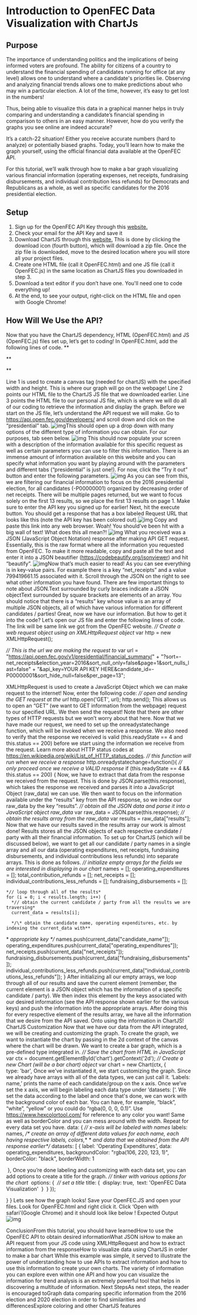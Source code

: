 # Introduction to OpenFEC Data Visualization with ChartJs
## Purpose

The importance of understanding politics and the implications of being informed voters are profound. The ability for citizens of a country to understand the financial spending of candidates running for office (at any level) allows one to understand where a candidate's priorities lie. Observing and analyzing financial trends allows one to make predictions about who may win a particular election. A lot of the time, however, it’s easy to get lost in the numbers! 

Thus, being able to visualize this data in a graphical manner helps in truly comparing and understanding a candidate’s financial spending in comparison to others in an easy manner. However, how do you verify the graphs you see online are indeed accurate? 

It’s a catch-22 situation! Either you receive accurate numbers (hard to analyze) or potentially biased graphs. Today, you’ll learn how to make the graph yourself, using the official financial data available at the OpenFEC API.

For this tutorial, we’ll walk through how to make a bar graph visualizing various financial information (operating expenses, net receipts, fundraising disbursements, and individual contribution less refunds) for Democrats and Republicans as a whole, as well as specific candidates for the 2016 presidential election.

## Setup

1. Sign up for the OpenFEC API Key through this [website.](https://api.data.gov/signup/)
2. Check your email for the API Key and save it
3. Download ChartJS through this [website.](https://www.jsdelivr.com/package/npm/chart.js) This is done by clicking the download icon (fourth button), which will download a zip file. Once the zip file is downloaded, move to the desired location where you will store all your project files.
4. Create one HTML file (call it OpenFEC.html) and one JS file (call it OpenFEC.js) in the same location as ChartJS files you downloaded in step 3.
5. Download a text editor if you don’t have one. You'll need one to code everything up!
6. At the end, to see your output, right-click on the HTML file and open with Google Chrome!

## How Will We Use the API?

Now that you have the ChartJS dependency, HTML (OpenFEC.html) and JS (OpenFEC.js) files set up, let’s get to coding!
In OpenFEC.html, add the following lines of code.
**

<canvas id="chart" width="400" height="400"></canvas>
**
<script src = "./package/dist/Chart.js"> </script>
**

<script src = "./OpenFEC.js"></script>

Line 1 is used to create a canvas tag (needed for chartJS) with the specified width and height. This is where our graph will go on the webpage! Line 2 points our HTML file to the ChartJS JS file that we downloaded earlier. Line 3 points the HTML file to our personal JS file, which is where we will do all of our coding to retrieve the information and display the graph.
Before we start on the JS file, let’s understand the API request we will make. Go to https://api.open.fec.gov/developers/ and scroll down and click on the “presidential” tab.
![img](https://lh5.googleusercontent.com/XQkwdh_p7KUfuWYIq-dsY6qvHNcIwwTyGtqwGvMu_w83vl9cPiI6ndsAcNTSRQZ43fhriuaUBlNQnLozvXSVeuRtLj4kQvCP5jBGlw_g7Sx0VbtG9Lxy9MB25f-F2d_JzIcaTyHG)This should open up a drop down with many options of the different type of information you can obtain. For our purposes, tab seen below.
![img](https://lh3.googleusercontent.com/Ll6Yfe0YHMbXSOIMfHd0eF8X622SrDHYGtpZPUtvDTR4E8jUQI2hlLYYzrG74_oQZg5ypfa845vbqykqDM2V_Hbn9aEyCoQkwKlHgizlh0F1WmS9qJuQ6FaWwtsQws0iN2HUYKDo)
This should now populate your screen with a description of the information available for this specific request as well as certain parameters you can use to filter this information. There is an immense amount of information available on this website and you can specify what information you want by playing around with the parameters and different tabs (“presidential” is just one!). For now, click the “Try it out” button and enter the following parameters.
![img](https://lh5.googleusercontent.com/NfrTdUNTY8xhu8WRZaZky7Ol9EI_u7yeOlCtRuWiKiGW9r-XnP3T_J0fOF7DTsb2JrglWRpSaM13z5CrgOIb1D9NiNG-HAnxuXK10Tc_zBiL9xAfhilJGS0G9Qdu3ZKz7YG8mVvA)
As you can see from this, we are filtering our financial information to focus on the 2016 presidential election, for all candidates (-P00000001) organized by decreasing order of net receipts. There will be multiple pages returned, but we want to focus solely on the first 13 results, so we place the first 13 results on page 1. Make sure to enter the API key you signed up for earlier!
Next, hit the execute button. You should get a response that has a box labeled Request URL that looks like this (note the API key has been colored out).![img](https://lh6.googleusercontent.com/BddSxVFQbcmZMHzQLF7agWbnbBJE-zcduWAxS5FSzq_LjguLLIPTXSw7cWfTgcQ859cjx42nOMtnTCi3m6eCA8sijixLVjg5AApyCePYTdEiSW-jqXczUV5iRL19ucjftccta5Kz)
 Copy and paste this link into any web browser.
Woah! You should’ve been hit with a big wall of text! What does this all mean?!
![img](https://lh6.googleusercontent.com/g38gPiOMAgZCpmVUFzVbHXdaPfqewPBkQoupf94P4V6SgnPH59A3qqvPJQr2nRpOlZCGo5w1u3ddIfvJpBfX6bYt73FpFaCHrBoyGYuSlEzRUfiSROQnj2b38QJFue5HUL6R968V)
What you received was a JSON (JavaScript Object Notation) response after making API GET request. Essentially, this is the raw format where all the information you requested from OpenFEC. To make it more readable, copy and paste all the text and enter it into a JSON beautifier (https://codebeautify.org/jsonviewer) and hit “beautify”.
![img](https://lh4.googleusercontent.com/A4G4jxrZLtO0EKJr_xils2XmUh-olr_fXPnbA8M3x3DXAZdXoAEY4wkkI0lKnfhFzUFEWlo57EshTJTTQaM_wG7BleNGbq4hqchuhkxbU1p1Mr0v9Ggv5Zb8m9OnV9XP6FPJptKX)Now that’s much easier to read! As you can see everything is in key-value pairs. For example there is a key “net_receipts” and a value 799419661.15 associated with it. Scroll through the JSON on the right to see what other information you have found.
There are few important things to note about JSON.Text surrounded by curly braces indicate a JSON objectText surrounded by square brackets are elements of an array.
You should notice that there is a “results” key whose value is an array of multiple JSON objects, all of which have various information for different candidates / parties!
Great, now we have our information. But how to get it into the code?
Let’s open our JS file and enter the following lines of code. The link will be same link we got from the OpenFEC website.
*// Create a web request object using an XMLHttpRequest object*
var http = new XMLHttpRequest();

*// This is the url we are making the request to*
var url = "https://api.open.fec.gov/v1/presidential/financial_summary/"
\+ "?sort=-net_receipts&election_year=2016&sort_null_only=false&page=1&sort_nulls_last=false"
\+ "&api_key=YOUR API KEY HERE&candidate_id=-P00000001&sort_hide_null=false&per_page=13";

XMLHttpRequest is used to create a JavaScript Object which we can make request to the internet! Now, enter the following code:
*// open and sending the GET request at the url*
http.open('GET', url);
http.send();
This allows us to open an “GET” (we want to GET information from the webpage) request to our specified URL. We then send the request! Note that there are other types of HTTP requests but we won’t worry about that here.
Now that we have made our request, we need to set up the onreadystatechange function, which will be invoked when we receive a response. We also need to verify that the response we received is valid (this.readyState == 4 and this.status == 200) before we start using the information we receive from the request. Learn more about HTTP status codes at https://en.wikipedia.org/wiki/List_of_HTTP_status_codes. 
*// this function will run when we receive a response*
http.onreadystatechange=function(){
  *// only proceed once we receive a VALID response*
  if (this.readyState == 4 && this.status == 200) {
Now, we have to extract that data from the response we received from the request. This is done by JSON.parse(this.response), which takes the response we received and parses it into a JavaScript Object (raw_data) we can use. We then want to focus on the information available under the “results” key from the API response, so we index our raw_data by the key “results”.
*// obtain all the JSON data and parse it into a JavaScript object raw_data*
    var raw_data = JSON.parse(this.response);
    *// obtain the results array from the raw_data*
    var results = raw_data["results"];
Now that we have our results saved in the results array our work is almost done! Results stores all the JSON objects of each respective candidate / party with all their financial information.
To set up for ChartJS (which will be discussed below), we want to get all our candidate / party names in a single array and all our data (operating expenditures, net receipts, fundraising disbursements, and individual contributions less refunds) into separate arrays. This is done as follows.
*// initialize empty arrays for the fields we are interested in displaying in our chart*
    names = [];
    operating_expenditures = [];
    total_contribution_refunds = [];
    net_receipts = [];
    individual_contributions_less_refunds = [];
    fundraising_disbursements = [];
    
    *// loop through all of the results*
    for (i = 0; i < results.length; i++) {
      *// obtain the current candidate / party from all the results we are traversing*
      current_data = results[i];
      
      */\* obtain the candidate name, operating expenditures, etc. by indexing the current_data with**
\*        *appropriate key \*/*
      names.push(current_data["candidate_name"]); 
      operating_expenditures.push(current_data["operating_expenditures"]); 
      net_receipts.push(current_data["net_receipts"]);
     	fundraising_disbursements.push(current_data["fundraising_disbursements"]); 
     	individual_contributions_less_refunds.push(current_data["individual_contributions_less_refunds"]);
    } 
After initializing all our empty arrays, we loop through all of our results and save the current element (remember, the current element is a JSON object which has the information of a specific candidate / party). We then index this element by the keys associated with our desired information (see the API response shown earlier for the various keys) and push the information into the appropriate arrays. After doing this for every respective element of the results array, we have all the information that we desire from the API saved. Onto using the information in ChartJS! 
ChartJS Customization
Now that we have our data from the API integrated, we will be creating and customizing the graph. 
To create the graph, we want to instantiate the chart by passing in the 2d context of the canvas where the chart will be drawn. We want to create a bar graph, which is a pre-defined type integrated in. 
*// Save the chart from HTML in JavaScript*
    var ctx = document.getElementById('chart').getContext('2d');
    *// Create a new Chart (will be a bar chart) object*
    var chart = new Chart(ctx, {  
    type: 'bar',
Once we’ve instantiated it, we start customizing the graph. Since we already have arrays with all of the data types, we can just call it. ‘Labels: name,’ prints the name of each candidate/group on the x axis. Once we’ve set the x axis, we will begin labeling each data type under ‘datasets: [‘. 
We set the data according to the label and once that's done, we can work with the background color of each bar. You can have, for example, “black”, “white”, “yellow” or you could do “rgba(0, 0, 0, 0.1)”. Use https://www.hexcolortool.com/ for reference to any color you want! Same as well as borderColor and you can mess around with the width. Repeat for every data set you have.
data: {
      *// x-axis will be labeled with names*
      labels: names,
      */\* create an array of different data values for each name, each having respective labels, colors,**
\*        *and data that we obtained from the API response earlier\*/*
      datasets: [
        {
        label: 'Operating Expenditures',
        data: operating_expenditures,
        backgroundColor: "rgba(106, 220, 123, 1)",
        borderColor: "black",
        borderWidth: 1

​      },
Once you’re done labeling and customizing with each data set, you can add options to create a title for the graph.
*// tinker with various options for the chart*
​    options: {
​      *// set a title*
​      title: {
​        display: true,
​        text: 'OpenFEC Data Visualization'
​      }
​    }
  });
  
  }
}
Lets see how the graph looks! Save your OpenFEC.JS and open your files. Look for OpenFEC.html and right click it. Click ‘Open with safari’(Google Chrome) and it should look like below !
Expected Output![img](https://lh4.googleusercontent.com/vrlUSf7GTKdVCinKZix2Lo8O5Mg0WE70j79mNBWtX7td2tRCp6sGvg2OJQnJO2fg34-enEqBEtlg9rRIF9YNSfhrh5O07Z2odv_oUvuyBjHozHjjfGHPIo0F4NOTUm0OkN6rQtWW)

ConclusionFrom this tutorial, you should have learnedHow to use the OpenFEC API to obtain desired informationWhat JSON isHow to make an API request from your JS code using XMLHttpRequest and how to extract information from the responseHow to visualize data using ChartJS in order to make a bar chart
While this example was simple, it served to illustrate the power of understanding how to use APIs to extract information and how to use this information to create your own charts. The variety of information you can explore even within one API and how you can visualize the information for trend analysis is an extremely powerful tool that helps in discovering a multitude of information.
Next StepsAs next steps, the reader is encouraged toGraph data comparing specific information from the 2016 election and 2020 election in order to find similarities and differencesExplore coloring and other ChartJS features